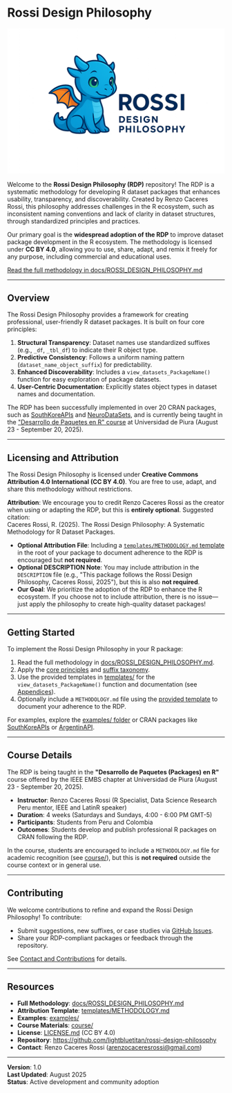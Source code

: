 # Rossi Design Philosophy

![Dragon Logo](dragon_rossi_logo.png)

Welcome to the **Rossi Design Philosophy (RDP)** repository! The RDP is a systematic methodology for developing R dataset packages that enhances usability, transparency, and discoverability. Created by Renzo Caceres Rossi, this philosophy addresses challenges in the R ecosystem, such as inconsistent naming conventions and lack of clarity in dataset structures, through standardized principles and practices.

Our primary goal is the **widespread adoption of the RDP** to improve dataset package development in the R ecosystem. The methodology is licensed under **CC BY 4.0**, allowing you to use, share, adapt, and remix it freely for any purpose, including commercial and educational uses.

[Read the full methodology in docs/ROSSI_DESIGN_PHILOSOPHY.md](docs/ROSSI_DESIGN_PHILOSOPHY.md)

---

## Overview

The Rossi Design Philosophy provides a framework for creating professional, user-friendly R dataset packages. It is built on four core principles:

1. **Structural Transparency**: Dataset names use standardized suffixes (e.g., `_df`, `_tbl_df`) to indicate their R object type.
2. **Predictive Consistency**: Follows a uniform naming pattern (`dataset_name_object_suffix`) for predictability.
3. **Enhanced Discoverability**: Includes a `view_datasets_PackageName()` function for easy exploration of package datasets.
4. **User-Centric Documentation**: Explicitly states object types in dataset names and documentation.

The RDP has been successfully implemented in over 20 CRAN packages, such as [SouthKoreAPIs](https://lightbluetitan.github.io/southkoreapis/) and [NeuroDataSets](https://lightbluetitan.github.io/neurodatasets/), and is currently being taught in the ["Desarrollo de Paquetes en R" course](#course-details) at Universidad de Piura (August 23 - September 20, 2025).

---

## Licensing and Attribution

The Rossi Design Philosophy is licensed under **Creative Commons Attribution 4.0 International (CC BY 4.0)**. You are free to use, adapt, and share this methodology without restrictions.

**Attribution**: We encourage you to credit Renzo Caceres Rossi as the creator when using or adapting the RDP, but this is **entirely optional**. Suggested citation:  
Caceres Rossi, R. (2025). The Rossi Design Philosophy: A Systematic Methodology for R Dataset Packages.

- **Optional Attribution File**: Including a [`templates/METHODOLOGY.md` template](templates/METHODOLOGY.md) in the root of your package to document adherence to the RDP is encouraged but **not required**.
- **Optional DESCRIPTION Note**: You may include attribution in the `DESCRIPTION` file (e.g., "This package follows the Rossi Design Philosophy, Caceres Rossi, 2025"), but this is also **not required**.
- **Our Goal**: We prioritize the adoption of the RDP to enhance the R ecosystem. If you choose not to include attribution, there is no issue—just apply the philosophy to create high-quality dataset packages!

---

## Getting Started

To implement the Rossi Design Philosophy in your R package:
1. Read the full methodology in [docs/ROSSI_DESIGN_PHILOSOPHY.md](docs/ROSSI_DESIGN_PHILOSOPHY.md).
2. Apply the [core principles](#core-principles) and [suffix taxonomy](#suffix-taxonomy).
3. Use the provided templates in [templates/](templates/) for the `view_datasets_PackageName()` function and documentation (see [Appendices](docs/ROSSI_DESIGN_PHILOSOPHY.md#appendices)).
4. Optionally include a `METHODOLOGY.md` file using the [provided template](templates/METHODOLOGY.md) to document your adherence to the RDP.

For examples, explore the [examples/ folder](examples/) or CRAN packages like [SouthKoreAPIs](https://lightbluetitan.github.io/southkoreapis/) or [ArgentinAPI](https://lightbluetitan.github.io/argentinapi/).

---

## Course Details

The RDP is being taught in the **"Desarrollo de Paquetes (Packages) en R"** course offered by the IEEE EMBS chapter at Universidad de Piura (August 23 - September 20, 2025).

- **Instructor**: Renzo Caceres Rossi (R Specialist, Data Science Research Peru mentor, IEEE and LatinR speaker)
- **Duration**: 4 weeks (Saturdays and Sundays, 4:00 - 6:00 PM GMT-5)
- **Participants**: Students from Peru and Colombia
- **Outcomes**: Students develop and publish professional R packages on CRAN following the RDP.

In the course, students are encouraged to include a `METHODOLOGY.md` file for academic recognition (see [course/](#course-details)), but this is **not required** outside the course context or in general use.

---

## Contributing

We welcome contributions to refine and expand the Rossi Design Philosophy! To contribute:
- Submit suggestions, new suffixes, or case studies via [GitHub Issues](https://github.com/lightbluetitan/rossi-design-philosophy/issues).
- Share your RDP-compliant packages or feedback through the repository.

See [Contact and Contributions](docs/ROSSI_DESIGN_PHILOSOPHY.md#contact-and-contributions) for details.

---

## Resources

- **Full Methodology**: [docs/ROSSI_DESIGN_PHILOSOPHY.md](docs/ROSSI_DESIGN_PHILOSOPHY.md)
- **Attribution Template**: [templates/METHODOLOGY.md](templates/METHODOLOGY.md)
- **Examples**: [examples/](examples/)
- **Course Materials**: [course/](course/)
- **License**: [LICENSE.md](LICENSE.md) (CC BY 4.0)
- **Repository**: https://github.com/lightbluetitan/rossi-design-philosophy
- **Contact**: Renzo Caceres Rossi (arenzocaceresrossi@gmail.com)

---

**Version**: 1.0  
**Last Updated**: August 2025  
**Status**: Active development and community adoption